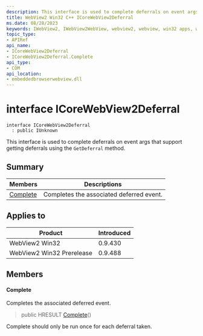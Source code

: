 ```yaml
---
description: This interface is used to complete deferrals on event args that support getting deferrals using the `GetDeferral` method.
title: WebView2 Win32 C++ ICoreWebView2Deferral
ms.date: 08/28/2023
keywords: IWebView2, IWebView2WebView, webview2, webview, win32 apps, win32, edge, ICoreWebView2, ICoreWebView2Controller, browser control, edge html, ICoreWebView2Deferral
topic_type: 
- APIRef
api_name:
- ICoreWebView2Deferral
- ICoreWebView2Deferral.Complete
api_type:
- COM
api_location:
- embeddedbrowserwebview.dll
---
```


# interface ICoreWebView2Deferral

```
interface ICoreWebView2Deferral
  : public IUnknown
```

This interface is used to complete deferrals on event args that support getting deferrals using the `GetDeferral` method.

## Summary

 Members                        | Descriptions
--------------------------------|---------------------------------------------
[Complete](#complete) | Completes the associated deferred event.

## Applies to

Product                         | Introduced
--------------------------------|---------------------------------------------
WebView2 Win32            |    0.9.430
WebView2 Win32 Prerelease |    0.9.488

## Members

#### Complete

Completes the associated deferred event.

> public HRESULT [Complete](#complete)()

Complete should only be run once for each deferral taken.

